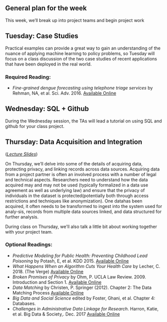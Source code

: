 ## General plan for the week
This week, we’ll break up into project teams and begin project work


## Tuesday: Case Studies
Practical examples can provide a great way to gain an understanding of the nuance of applying machine learning to policy problems, so Tuesday will focus on a class discussion of the two case studies of recent applications that have been deployed in the real world.

### Required Reading:
- *Fine-grained dengue forecasting using telephone triage services* by Rehman, NA, et al. Sci. Adv. 2016. [Available Online](https://nyunetworks.github.io/Pubs/rehman-science16.pdf)

## Wednesday: SQL + Github
During the Wednesday session, the TAs will lead a tutorial on using SQL and github for your class project.

## Thursday: Data Acquisition and Integration
(*[Lecture Slides](lecture3-data.pptx)*)

On Thursday, we’ll delve into some of the details of acquiring data, protecting privacy, and linking records across data sources. Acquiring data from a project partner is often an involved process with a number of legal and technical aspects.  Researchers need to understand how the data acquired may and may not be used (typically formalized in a data use agreement as well as underlying law) and ensure that the privacy of individuals in the dataset is protected(potentially both through access restrictions and techniques like anonymization).  One datahas been acquired, it often needs to be transformed to ingest into the system used for analy-sis, records from multiple data sources linked, and data structured for further analysis.

During class on Thursday, we'll also talk a little bit about working together with your project team.

### Optional Readings:
- *Predictive Modeling for Public Health: Preventing Childhood Lead Poisoning* by Potash, E, et al. KDD 2015. [Available Online](http://www.dssgfellowship.org/wp-content/uploads/2016/01/p2039-potash.pdf)
- *What Happens When an Algorithm Cuts Your Health Care* by Lecher, C. 2018. (The Verge) [Available Online](https://www.theverge.com/2018/3/21/17144260/healthcare-medicaid-algorithm-arkansas-cerebral-palsy)
- *Broken Promises of Privacy* by Ohm, P. UCLA Law Review. 2009. Introduction and Section 1. [Available Online](https://heinonline.org/HOL/Page?handle=hein.journals/uclalr57&div=48&g_sent=1&casa_token=&collection=journals)
- *Data Matching* by Christen, P. Springer (2012). Chapter 2: The Data Matching Process [Available Online](https://link.springer.com/book/10.1007\%2F978-3-642-31164-2)
- *Big Data and Social Science* edited by Foster, Ghani, et al. Chapter 4: Databases.
- *Challenges in Administrative Data Linkage for Research*.  Harron, Katie, et al. Big Data & Society,. Dec. 2017 [Available Online](https://journals.sagepub.com/doi/full/10.1177/2053951717745678)

